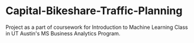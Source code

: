 # Capital-Bikeshare-Traffic-Planning
Project as a part of coursework for Introduction to Machine Learning Class in UT Austin's MS Business Analytics Program.

